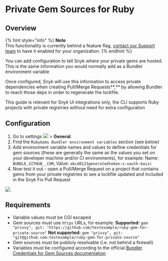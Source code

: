 # Private Gem Sources for Ruby

## **Overview**

{% hint style="info" %}
**Note**\
This functionality is currently behind a feature flag, [contact our Support team](https://support.snyk.io/hc/en-us/requests/new) to have it enabled for your organization.
{% endhint %}

You can add configuration to tell Snyk where your private gems are hosted. This is the same information you would normally add as a Bundler environment variable

Once configured, Snyk will use this information to access private dependencies when creating Pull/Merge Requests\*\*,\*\* by allowing Bundler to reach those deps in order to regenerate the lockfile.

This guide is relevant for Snyk UI integrations only, the CLI supports Ruby projects with private registries without need for extra configuration

## Configuration

1. Go to settings ![](../../../.gitbook/assets/cog\_icon.png) > **General**.
2. Find the `RubyGems Bundler environment variables` section (see below)
3. Add environment variable names and values to define credentials for gem sources (these are generally the same as the values you set on your developer machine and/or CI environments), for example: Name: `BUNDLE_GITHUB__COM`, Value: `abcd0123generatedtoken:x-oauth-basic`
4. Now test it out - open a Pull/Merge Request on a project that contains gems from your private registries to see a lockfile updated and included in the Snyk Fix Pull Request

![](../../../.gitbook/assets/94445628-8fdd3980-019f-11eb-816e-2c61c5b99c5c.png)

## Requirements

* Variable values must be CGI escaped
* Gem sources must use `https` URLs, for example: **Supported:** `gem "privvy", git: "https://github.com/testexample/ruby-gem-for-private-source"` **Not supported:** `gem "privvy", git: "git@github.com:testexample/ruby-gem-for-private-source"`
* Gem sources must be publicly resolvable (i.e. not behind a firewall)
* Variables must be configured according to the official [Bundler Credentials for Gem Sources documentation](https://bundler.io/v1.16/bundle\_config.html#CREDENTIALS-FOR-GEM-SOURCES)
